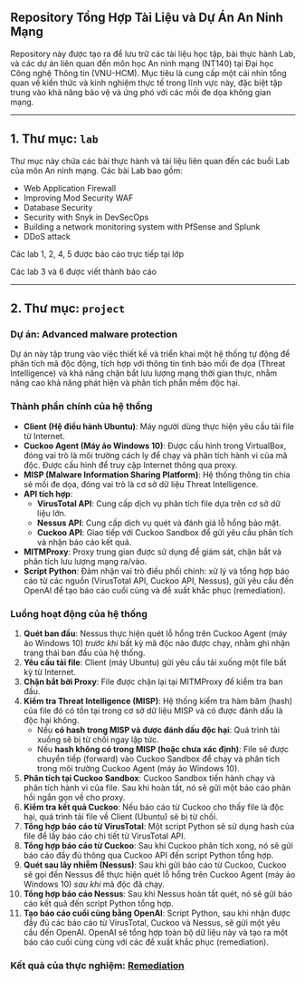 ## Repository Tổng Hợp Tài Liệu và Dự Án An Ninh Mạng

Repository này được tạo ra để lưu trữ các tài liệu học tập, bài thực hành Lab, và các dự án liên quan đến môn học An ninh mạng (NT140) tại Đại học Công nghệ Thông tin (VNU-HCM). Mục tiêu là cung cấp một cái nhìn tổng quan về kiến thức và kinh nghiệm thực tế trong lĩnh vực này, đặc biệt tập trung vào khả năng bảo vệ và ứng phó với các mối đe dọa không gian mạng.

---

## 1. Thư mục: `lab`

Thư mục này chứa các bài thực hành và tài liệu liên quan đến các buổi Lab của môn An ninh mạng. Các bài Lab bao gồm:

* Web Application Firewall
* Improving Mod Security WAF
* Database Security
* Security with Snyk in DevSecOps
* Building a network monitoring system with PfSense and Splunk
* DDoS attack

Các lab 1, 2, 4, 5 được báo cáo trực tiếp tại lớp

Các lab 3 và 6 được viết thành báo cáo

---

## 2. Thư mục: `project`

### Dự án: Advanced malware protection

Dự án này tập trung vào việc thiết kế và triển khai một hệ thống tự động để phân tích mã độc động, tích hợp với thông tin tình báo mối đe dọa (Threat Intelligence) và khả năng chặn bắt lưu lượng mạng thời gian thực, nhằm nâng cao khả năng phát hiện và phân tích phần mềm độc hại.

### Thành phần chính của hệ thống

* **Client (Hệ điều hành Ubuntu)**: Máy người dùng thực hiện yêu cầu tải file từ Internet.
* **Cuckoo Agent (Máy ảo Windows 10)**: Được cấu hình trong VirtualBox, đóng vai trò là môi trường cách ly để chạy và phân tích hành vi của mã độc. Được cấu hình để truy cập Internet thông qua proxy.
* **MISP (Malware Information Sharing Platform)**: Hệ thống thông tin chia sẻ mối đe dọa, đóng vai trò là cơ sở dữ liệu Threat Intelligence.
* **API tích hợp**:
    * **VirusTotal API**: Cung cấp dịch vụ phân tích file dựa trên cơ sở dữ liệu lớn.
    * **Nessus API**: Cung cấp dịch vụ quét và đánh giá lỗ hổng bảo mật.
    * **Cuckoo API**: Giao tiếp với Cuckoo Sandbox để gửi yêu cầu phân tích và nhận báo cáo kết quả.
* **MITMProxy**: Proxy trung gian được sử dụng để giám sát, chặn bắt và phân tích lưu lượng mạng ra/vào.
* **Script Python**: Đảm nhận vai trò điều phối chính: xử lý và tổng hợp báo cáo từ các nguồn (VirusTotal API, Cuckoo API, Nessus), gửi yêu cầu đến OpenAI để tạo báo cáo cuối cùng và đề xuất khắc phục (remediation).

### Luồng hoạt động của hệ thống

1.  **Quét ban đầu**: Nessus thực hiện quét lỗ hổng trên Cuckoo Agent (máy ảo Windows 10) *trước khi* bất kỳ mã độc nào được chạy, nhằm ghi nhận trạng thái ban đầu của hệ thống.
2.  **Yêu cầu tải file**: Client (máy Ubuntu) gửi yêu cầu tải xuống một file bất kỳ từ Internet.
3.  **Chặn bắt bởi Proxy**: File được chặn lại tại MITMProxy để kiểm tra ban đầu.
4.  **Kiểm tra Threat Intelligence (MISP)**: Hệ thống kiểm tra hàm băm (hash) của file đó có tồn tại trong cơ sở dữ liệu MISP và có được đánh dấu là độc hại không.
    * Nếu **có hash trong MISP và được đánh dấu độc hại**: Quá trình tải xuống sẽ bị từ chối ngay lập tức.
    * Nếu **hash không có trong MISP (hoặc chưa xác định)**: File sẽ được chuyển tiếp (forward) vào Cuckoo Sandbox để chạy và phân tích trong môi trường Cuckoo Agent (máy ảo Windows 10).
5.  **Phân tích tại Cuckoo Sandbox**: Cuckoo Sandbox tiến hành chạy và phân tích hành vi của file. Sau khi hoàn tất, nó sẽ gửi một báo cáo phản hồi ngắn gọn về cho proxy.
6.  **Kiểm tra kết quả Cuckoo**: Nếu báo cáo từ Cuckoo cho thấy file là độc hại, quá trình tải file về Client (Ubuntu) sẽ bị từ chối.
7.  **Tổng hợp báo cáo từ VirusTotal**: Một script Python sẽ sử dụng hash của file để lấy báo cáo chi tiết từ VirusTotal API.
8.  **Tổng hợp báo cáo từ Cuckoo**: Sau khi Cuckoo phân tích xong, nó sẽ gửi báo cáo đầy đủ thông qua Cuckoo API đến script Python tổng hợp.
9.  **Quét sau lây nhiễm (Nessus)**: Sau khi gửi báo cáo từ Cuckoo, Cuckoo sẽ gọi đến Nessus để thực hiện quét lỗ hổng trên Cuckoo Agent (máy ảo Windows 10) *sau khi* mã độc đã chạy.
10. **Tổng hợp báo cáo Nessus**: Sau khi Nessus hoàn tất quét, nó sẽ gửi báo cáo kết quả đến script Python tổng hợp.
11. **Tạo báo cáo cuối cùng bằng OpenAI**: Script Python, sau khi nhận được đầy đủ các báo cáo từ VirusTotal, Cuckoo và Nessus, sẽ gửi một yêu cầu đến OpenAI. OpenAI sẽ tổng hợp toàn bộ dữ liệu này và tạo ra một báo cáo cuối cùng cùng với các đề xuất khắc phục (remediation).

### Kết quả của thực nghiệm: [**Remediation**](https://github.com/PNNhatTram/NT140---Network-Security/blob/main/Project/remediation.html)
